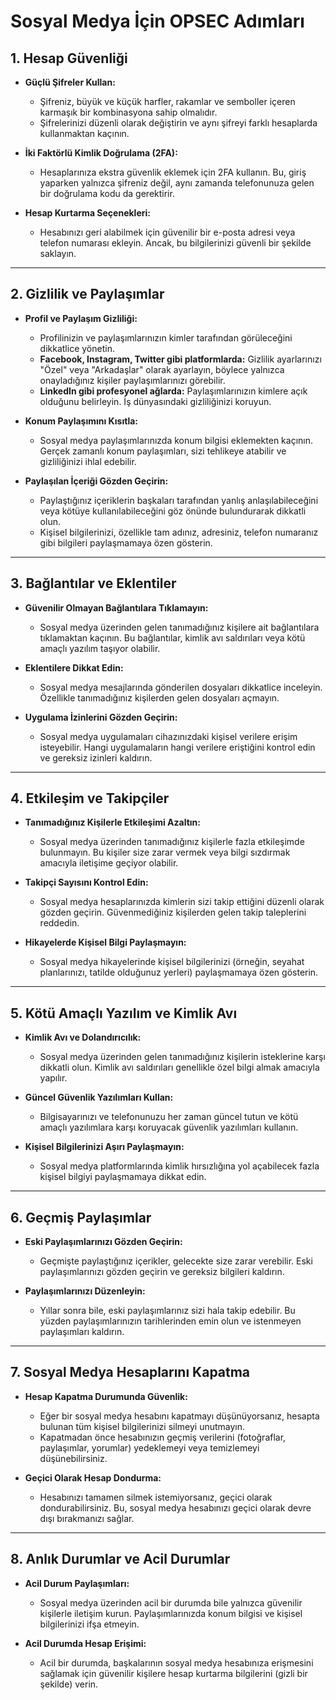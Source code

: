 # **Sosyal Medya İçin OPSEC Adımları**

## **1. Hesap Güvenliği**
- **Güçlü Şifreler Kullan:**  
  - Şifreniz, büyük ve küçük harfler, rakamlar ve semboller içeren karmaşık bir kombinasyona sahip olmalıdır.  
  - Şifrelerinizi düzenli olarak değiştirin ve aynı şifreyi farklı hesaplarda kullanmaktan kaçının.

- **İki Faktörlü Kimlik Doğrulama (2FA):**  
  - Hesaplarınıza ekstra güvenlik eklemek için 2FA kullanın. Bu, giriş yaparken yalnızca şifreniz değil, aynı zamanda telefonunuza gelen bir doğrulama kodu da gerektirir.

- **Hesap Kurtarma Seçenekleri:**  
  - Hesabınızı geri alabilmek için güvenilir bir e-posta adresi veya telefon numarası ekleyin. Ancak, bu bilgilerinizi güvenli bir şekilde saklayın.

---

## **2. Gizlilik ve Paylaşımlar**
- **Profil ve Paylaşım Gizliliği:**  
  - Profilinizin ve paylaşımlarınızın kimler tarafından görüleceğini dikkatlice yönetin.  
  - **Facebook, Instagram, Twitter gibi platformlarda:** Gizlilik ayarlarınızı "Özel" veya "Arkadaşlar" olarak ayarlayın, böylece yalnızca onayladığınız kişiler paylaşımlarınızı görebilir.  
  - **LinkedIn gibi profesyonel ağlarda:** Paylaşımlarınızın kimlere açık olduğunu belirleyin. İş dünyasındaki gizliliğinizi koruyun.

- **Konum Paylaşımını Kısıtla:**  
  - Sosyal medya paylaşımlarınızda konum bilgisi eklemekten kaçının. Gerçek zamanlı konum paylaşımları, sizi tehlikeye atabilir ve gizliliğinizi ihlal edebilir.

- **Paylaşılan İçeriği Gözden Geçirin:**  
  - Paylaştığınız içeriklerin başkaları tarafından yanlış anlaşılabileceğini veya kötüye kullanılabileceğini göz önünde bulundurarak dikkatli olun.  
  - Kişisel bilgilerinizi, özellikle tam adınız, adresiniz, telefon numaranız gibi bilgileri paylaşmamaya özen gösterin.

---

## **3. Bağlantılar ve Eklentiler**
- **Güvenilir Olmayan Bağlantılara Tıklamayın:**  
  - Sosyal medya üzerinden gelen tanımadığınız kişilere ait bağlantılara tıklamaktan kaçının. Bu bağlantılar, kimlik avı saldırıları veya kötü amaçlı yazılım taşıyor olabilir.

- **Eklentilere Dikkat Edin:**  
  - Sosyal medya mesajlarında gönderilen dosyaları dikkatlice inceleyin. Özellikle tanımadığınız kişilerden gelen dosyaları açmayın.

- **Uygulama İzinlerini Gözden Geçirin:**  
  - Sosyal medya uygulamaları cihazınızdaki kişisel verilere erişim isteyebilir. Hangi uygulamaların hangi verilere eriştiğini kontrol edin ve gereksiz izinleri kaldırın.

---

## **4. Etkileşim ve Takipçiler**
- **Tanımadığınız Kişilerle Etkileşimi Azaltın:**  
  - Sosyal medya üzerinden tanımadığınız kişilerle fazla etkileşimde bulunmayın. Bu kişiler size zarar vermek veya bilgi sızdırmak amacıyla iletişime geçiyor olabilir.

- **Takipçi Sayısını Kontrol Edin:**  
  - Sosyal medya hesaplarınızda kimlerin sizi takip ettiğini düzenli olarak gözden geçirin. Güvenmediğiniz kişilerden gelen takip taleplerini reddedin.

- **Hikayelerde Kişisel Bilgi Paylaşmayın:**  
  - Sosyal medya hikayelerinde kişisel bilgilerinizi (örneğin, seyahat planlarınızı, tatilde olduğunuz yerleri) paylaşmamaya özen gösterin.

---

## **5. Kötü Amaçlı Yazılım ve Kimlik Avı**
- **Kimlik Avı ve Dolandırıcılık:**  
  - Sosyal medya üzerinden gelen tanımadığınız kişilerin isteklerine karşı dikkatli olun. Kimlik avı saldırıları genellikle özel bilgi almak amacıyla yapılır.

- **Güncel Güvenlik Yazılımları Kullan:**  
  - Bilgisayarınızı ve telefonunuzu her zaman güncel tutun ve kötü amaçlı yazılımlara karşı koruyacak güvenlik yazılımları kullanın.

- **Kişisel Bilgilerinizi Aşırı Paylaşmayın:**  
  - Sosyal medya platformlarında kimlik hırsızlığına yol açabilecek fazla kişisel bilgiyi paylaşmamaya dikkat edin.

---

## **6. Geçmiş Paylaşımlar**
- **Eski Paylaşımlarınızı Gözden Geçirin:**  
  - Geçmişte paylaştığınız içerikler, gelecekte size zarar verebilir. Eski paylaşımlarınızı gözden geçirin ve gereksiz bilgileri kaldırın.

- **Paylaşımlarınızı Düzenleyin:**  
  - Yıllar sonra bile, eski paylaşımlarınız sizi hala takip edebilir. Bu yüzden paylaşımlarınızın tarihlerinden emin olun ve istenmeyen paylaşımları kaldırın.

---

## **7. Sosyal Medya Hesaplarını Kapatma**
- **Hesap Kapatma Durumunda Güvenlik:**  
  - Eğer bir sosyal medya hesabını kapatmayı düşünüyorsanız, hesapta bulunan tüm kişisel bilgilerinizi silmeyi unutmayın.  
  - Kapatmadan önce hesabınızın geçmiş verilerini (fotoğraflar, paylaşımlar, yorumlar) yedeklemeyi veya temizlemeyi düşünebilirsiniz.

- **Geçici Olarak Hesap Dondurma:**  
  - Hesabınızı tamamen silmek istemiyorsanız, geçici olarak dondurabilirsiniz. Bu, sosyal medya hesabınızı geçici olarak devre dışı bırakmanızı sağlar.

---

## **8. Anlık Durumlar ve Acil Durumlar**
- **Acil Durum Paylaşımları:**  
  - Sosyal medya üzerinden acil bir durumda bile yalnızca güvenilir kişilerle iletişim kurun. Paylaşımlarınızda konum bilgisi ve kişisel bilgilerinizi ifşa etmeyin.

- **Acil Durumda Hesap Erişimi:**  
  - Acil bir durumda, başkalarının sosyal medya hesabınıza erişmesini sağlamak için güvenilir kişilere hesap kurtarma bilgilerini (gizli bir şekilde) verin.
